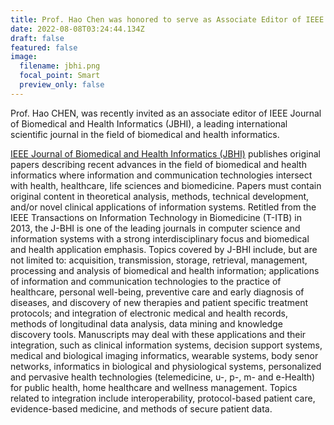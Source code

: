 ```yaml
---
title: Prof. Hao Chen was honored to serve as Associate Editor of IEEE JBHI.
date: 2022-08-08T03:24:44.134Z
draft: false
featured: false
image:
  filename: jbhi.png
  focal_point: Smart
  preview_only: false
---
```

<!--StartFragment-->

Prof. Hao CHEN, was recently invited as an associate editor of IEEE Journal of Biomedical and Health Informatics (JBHI), a leading international scientific journal in the field of biomedical and health informatics.

<!--EndFragment-->

<!--StartFragment-->

[IEEE Journal of Biomedical and Health Informatics (JBHI)](https://www.embs.org/jbhi/) publishes original papers describing recent advances in the field of biomedical and health informatics where information and communication technologies intersect with health, healthcare, life sciences and biomedicine. Papers must contain original content in theoretical analysis, methods, technical development, and/or novel clinical applications of information systems. Retitled from the IEEE Transactions on Information Technology in Biomedicine (T-ITB) in 2013, the J-BHI is one of the leading journals in computer science and information systems with a strong interdisciplinary focus and biomedical and health application emphasis. Topics covered by J-BHI include, but are not limited to: acquisition, transmission, storage, retrieval, management, processing and analysis of biomedical and health information; applications of information and communication technologies to the practice of healthcare, personal well-being, preventive care and early diagnosis of diseases, and discovery of new therapies and patient specific treatment protocols; and integration of electronic medical and health records, methods of longitudinal data analysis, data mining and knowledge discovery tools. Manuscripts may deal with these applications and their integration, such as clinical information systems, decision support systems, medical and biological imaging informatics, wearable systems, body senor networks, informatics in biological and physiological systems, personalized and pervasive health technologies (telemedicine, u-, p-, m- and e-Health) for public health, home healthcare and wellness management. Topics related to integration include interoperability, protocol-based patient care, evidence-based medicine, and methods of secure patient data.

<!--EndFragment-->